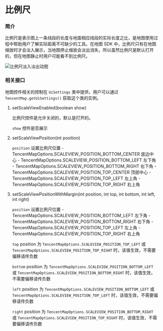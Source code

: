 # 比例尺

### 简介

比例尺是表示图上一条线段的长度与地面相应线段的实际长度之比，是地图使用过程中帮助用户了解实际距离不可缺少的工具。在地图 SDK 中，比例尺只有在地图缩放时才会淡入展示，当地图停止缩放会淡出消失，所以虽然比例尺是默认打开的，但在地图静止时用户可能看不到比例尺。

![比例尺淡入淡出动图]()

### 相关接口

地图控件相关的控制在 `UiSettings` 类中提供，用户可以通过 `TencentMap.getUiSettings()` 获取这个类的实例。

1. setScaleViewEnabled(boolean show)
   
   比例尺控件是允许关闭的，默认是打开的。

   `show` 控件是否展示

2. setScaleViewPosition(int position) 

   `position` 设置比例尺位置
       - TencentMapOptions.SCALEVIEW_POSITION_BOTTOM_CENTER 底边中心
       - TencentMapOptions.SCALEVIEW_POSITION_BOTTOM_LEFT 左下角
       - TencentMapOptions.SCALEVIEW_POSITION_BOTTOM_RIGHT 右下角
       - TencentMapOptions.SCALEVIEW_POSITION_TOP_CENTER 顶部中心
       - TencentMapOptions.SCALEVIEW_POSITION_TOP_LEFT 左上角
       - TencentMapOptions.SCALEVIEW_POSITION_TOP_RIGHT 右上角

3. setScaleViewPositionWithMargin(int position, int top, int bottom, int left, int right)
   
   `position` 设置比例尺位置
       - TencentMapOptions.SCALEVIEW_POSITION_BOTTOM_LEFT 左下角
       - TencentMapOptions.SCALEVIEW_POSITION_BOTTOM_RIGHT 右下角
       - TencentMapOptions.SCALEVIEW_POSITION_TOP_LEFT 左上角
       - TencentMapOptions.SCALEVIEW_POSITION_TOP_RIGHT 右上角

    `top` position 为 `TencentMapOptions.SCALEVIEW_POSITION_TOP_LEFT` 或 `TencentMapOptions.SCALEVIEW_POSITION_TOP_RIGHT` 时，该值生效，不需要偏移请传负数

    `bottom` position 为 `TencentMapOptions.SCALEVIEW_POSITION_BOTTOM_LEFT` 或 `TencentMapOptions.SCALEVIEW_POSITION_BOTTOM_RIGHT` 时，该值生效，不需要偏移请传负数

    `left` position 为 `TencentMapOptions.SCALEVIEW_POSITION_BOTTOM_LEFT` 或 `TencentMapOptions.SCALEVIEW_POSITION_TOP_LEFT` 时，该值生效，不需要偏移请传负数

    `right` position 为 `TencentMapOptions.SCALEVIEW_POSITION_BOTTOM_RIGHT` 或 `TencentMapOptions.SCALEVIEW_POSITION_TOP_RIGHT` 时，该值生效，不需要偏移请传负数